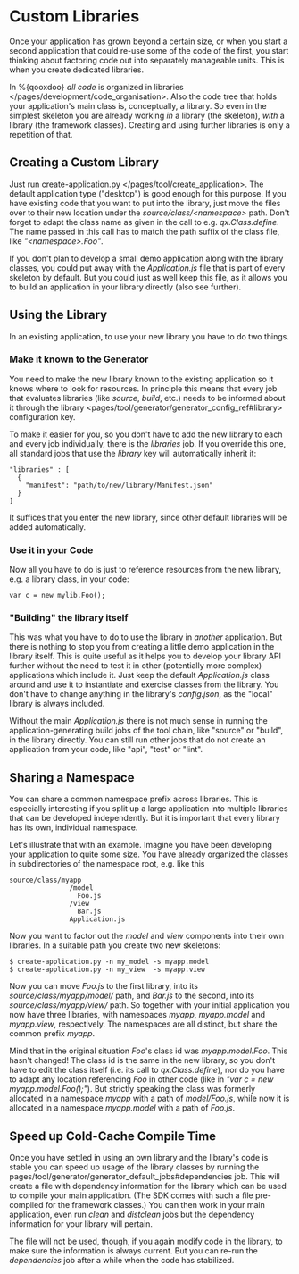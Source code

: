 Custom Libraries
================

Once your application has grown beyond a certain size, or when you start a second application that could re-use some of the code of the first, you start thinking about factoring code out into separately manageable units. This is when you create dedicated libraries.

In %{qooxdoo} *all code* is organized in libraries
\</pages/development/code\_organisation\>. Also the code tree that holds your application's main class is, conceptually, a library. So even in the simplest skeleton you are already working *in* a library (the skeleton), *with* a library (the framework classes). Creating and using further libraries is only a repetition of that.

Creating a Custom Library
-------------------------

Just run create-application.py \</pages/tool/create\_application\>. The default application type ("desktop") is good enough for this purpose. If you have existing code that you want to put into the library, just move the files over to their new location under the *source/class/\<namespace\>* path. Don't forget to adapt the class name as given in the call to e.g. *qx.Class.define*. The name passed in this call has to match the path suffix of the class file, like *"\<namespace\>.Foo"*.

If you don't plan to develop a small demo application along with the library classes, you could put away with the *Application.js* file that is part of every skeleton by default. But you could just as well keep this file, as it allows you to build an application in your library directly (also see further).

Using the Library
-----------------

In an existing application, to use your new library you have to do two things.

### Make it known to the Generator

You need to make the new library known to the existing application so it knows where to look for resources. In principle this means that every job that evaluates libraries (like *source*, *build*, etc.) needs to be informed about it through the library \<pages/tool/generator/generator\_config\_ref\#library\> configuration key.

To make it easier for you, so you don't have to add the new library to each and every job individually, there is the *libraries* job. If you override this one, all standard jobs that use the *library* key will automatically inherit it:

    "libraries" : [
      {
        "manifest": "path/to/new/library/Manifest.json"
      }
    ]

It suffices that you enter the new library, since other default libraries will be added automatically.

### Use it in your Code

Now all you have to do is just to reference resources from the new library, e.g. a library class, in your code:

    var c = new mylib.Foo();

### "Building" the library itself

This was what you have to do to use the library in *another* application. But there is nothing to stop you from creating a little demo application in the library itself. This is quite useful as it helps you to develop your library API further without the need to test it in other (potentially more complex) applications which include it. Just keep the default *Application.js* class around and use it to instantiate and exercise classes from the library. You don't have to change anything in the library's *config.json*, as the "local" library is always included.

Without the main *Application.js* there is not much sense in running the application-generating build jobs of the tool chain, like "source" or "build", in the library directly. You can still run other jobs that do not create an application from your code, like "api", "test" or "lint".

Sharing a Namespace
-------------------

You can share a common namespace prefix across libraries. This is especially interesting if you split up a large application into multiple libraries that can be developed independently. But it is important that every library has its own, individual namespace.

Let's illustrate that with an example. Imagine you have been developing your application to quite some size. You have already organized the classes in subdirectories of the namespace root, e.g. like this

``` {.sourceCode .text}
source/class/myapp
               /model
                 Foo.js
               /view
                 Bar.js
               Application.js
```

Now you want to factor out the *model* and *view* components into their own libraries. In a suitable path you create two new skeletons:

``` {.sourceCode .bash}
$ create-application.py -n my_model -s myapp.model
$ create-application.py -n my_view  -s myapp.view
```

Now you can move *Foo.js* to the first library, into its *source/class/myapp/model/* path, and *Bar.js* to the second, into its *source/class/myapp/view/* path. So together with your initial application you now have three libraries, with namespaces *myapp*, *myapp.model* and *myapp.view*, respectively. The namespaces are all distinct, but share the common prefix *myapp*.

Mind that in the original situation *Foo*'s class id was *myapp.model.Foo*. This hasn't changed! The class id is the same in the new library, so you don't have to edit the class itself (i.e. its call to *qx.Class.define*), nor do you have to adapt any location referencing *Foo* in other code (like in *"var c = new myapp.model.Foo();"*). But strictly speaking the class was formerly allocated in a namespace *myapp* with a path of *model/Foo.js*, while now it is allocated in a namespace *myapp.model* with a path of *Foo.js*.

Speed up Cold-Cache Compile Time
--------------------------------

Once you have settled in using an own library and the library's code is stable you can speed up usage of the library classes by running the pages/tool/generator/generator\_default\_jobs\#dependencies job. This will create a file with dependency information for the library which can be used to compile your main application. (The SDK comes with such a file pre-compiled for the framework classes.) You can then work in your main application, even run *clean* and *distclean* jobs but the dependency information for your library will pertain.

The file will not be used, though, if you again modify code in the library, to make sure the information is always current. But you can re-run the *dependencies* job after a while when the code has stabilized.
